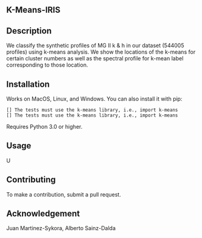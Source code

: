 ## K-Means-IRIS

## Description
We classify the synthetic profiles of MG II k & h in our dataset (544005 profiles) using k-means analysis. We show the locations of the k-means for certain cluster numbers as well as the spectral profile for k-mean label corresponding to those location.

## Installation
Works on MacOS, Linux, and Windows. You can also install it with pip:

    [] The tests must use the k-means library, i.e., import k-means
    [] The tests must use the k-means library, i.e., import k-means

Requires Python 3.0 or higher.

## Usage
U

## Contributing
To make a contribution, submit a pull request.

## Acknowledgement
Juan Martinez-Sykora, Alberto Sainz-Dalda
